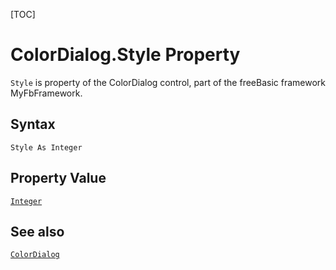 [TOC]
# ColorDialog.Style Property

`Style` is property of the ColorDialog control, part of the freeBasic framework MyFbFramework.
## Syntax
```freeBasic
Style As Integer
```
## Property Value
[`Integer`]("https://www.freebasic.net/wiki/KeyPgInteger")
## See also
[`ColorDialog`](ColorDialog.md)
